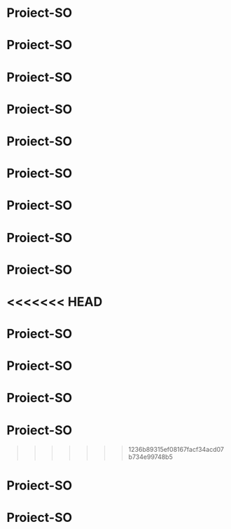 # Proiect-SO
# Proiect-SO
# Proiect-SO
# Proiect-SO
# Proiect-SO
# Proiect-SO
# Proiect-SO
# Proiect-SO
# Proiect-SO
<<<<<<< HEAD
=======
# Proiect-SO
# Proiect-SO
# Proiect-SO
# Proiect-SO
>>>>>>> 1236b89315ef08167facf34acd07b734e99748b5
# Proiect-SO
# Proiect-SO
